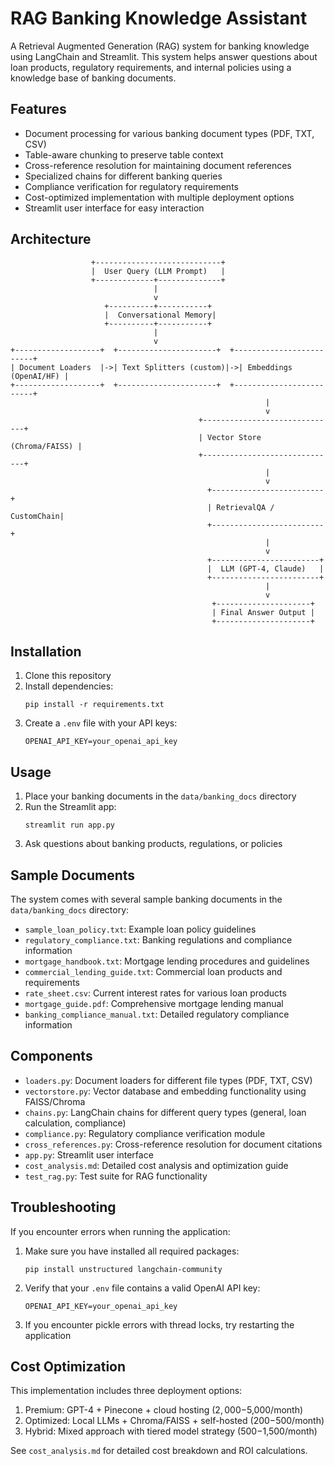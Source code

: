 # RAG Banking Knowledge Assistant

A Retrieval Augmented Generation (RAG) system for banking knowledge using LangChain and Streamlit. This system helps answer questions about loan products, regulatory requirements, and internal policies using a knowledge base of banking documents.

## Features

- Document processing for various banking document types (PDF, TXT, CSV)
- Table-aware chunking to preserve table context
- Cross-reference resolution for maintaining document references
- Specialized chains for different banking queries
- Compliance verification for regulatory requirements
- Cost-optimized implementation with multiple deployment options
- Streamlit user interface for easy interaction

## Architecture

```
                  +----------------------------+
                  |  User Query (LLM Prompt)   |
                  +-------------+--------------+
                                |
                                v
                     +----------+-----------+
                     |  Conversational Memory|
                     +----------+-----------+
                                |
                                v
+-------------------+  +----------------------+  +-------------------------+
| Document Loaders  |->| Text Splitters (custom)|->| Embeddings (OpenAI/HF) |
+-------------------+  +----------------------+  +-------------------------+
                                                         |
                                                         v
                                          +------------------------------+
                                          | Vector Store (Chroma/FAISS) |
                                          +------------------------------+
                                                         |
                                                         v
                                            +-------------------------+
                                            | RetrievalQA / CustomChain|
                                            +-------------------------+
                                                         |
                                                         v
                                            +------------------------+
                                            |  LLM (GPT-4, Claude)   |
                                            +------------------------+
                                                         |
                                                         v
                                             +---------------------+
                                             | Final Answer Output |
                                             +---------------------+
```

## Installation

1. Clone this repository
2. Install dependencies:
   ```
   pip install -r requirements.txt
   ```
3. Create a `.env` file with your API keys:
   ```
   OPENAI_API_KEY=your_openai_api_key
   ```

## Usage

1. Place your banking documents in the `data/banking_docs` directory
2. Run the Streamlit app:
   ```
   streamlit run app.py
   ```
3. Ask questions about banking products, regulations, or policies

## Sample Documents

The system comes with several sample banking documents in the `data/banking_docs` directory:
- `sample_loan_policy.txt`: Example loan policy guidelines
- `regulatory_compliance.txt`: Banking regulations and compliance information
- `mortgage_handbook.txt`: Mortgage lending procedures and guidelines
- `commercial_lending_guide.txt`: Commercial loan products and requirements
- `rate_sheet.csv`: Current interest rates for various loan products
- `mortgage_guide.pdf`: Comprehensive mortgage lending manual
- `banking_compliance_manual.txt`: Detailed regulatory compliance information

## Components

- `loaders.py`: Document loaders for different file types (PDF, TXT, CSV)
- `vectorstore.py`: Vector database and embedding functionality using FAISS/Chroma
- `chains.py`: LangChain chains for different query types (general, loan calculation, compliance)
- `compliance.py`: Regulatory compliance verification module
- `cross_references.py`: Cross-reference resolution for document citations
- `app.py`: Streamlit user interface
- `cost_analysis.md`: Detailed cost analysis and optimization guide
- `test_rag.py`: Test suite for RAG functionality

## Troubleshooting

If you encounter errors when running the application:

1. Make sure you have installed all required packages:
   ```
   pip install unstructured langchain-community
   ```

2. Verify that your `.env` file contains a valid OpenAI API key:
   ```
   OPENAI_API_KEY=your_openai_api_key
   ```

3. If you encounter pickle errors with thread locks, try restarting the application

## Cost Optimization

This implementation includes three deployment options:
1. Premium: GPT-4 + Pinecone + cloud hosting ($2,000-$5,000/month)
2. Optimized: Local LLMs + Chroma/FAISS + self-hosted ($200-$500/month)
3. Hybrid: Mixed approach with tiered model strategy ($500-$1,500/month)

See `cost_analysis.md` for detailed cost breakdown and ROI calculations.